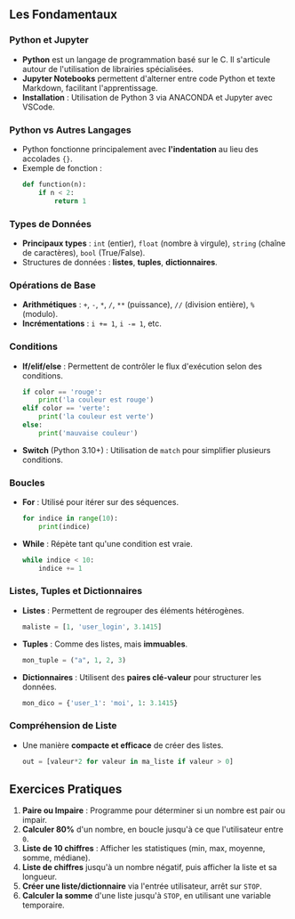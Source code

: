 
## Les Fondamentaux

### Python et Jupyter
- **Python** est un langage de programmation basé sur le C. Il s'articule autour de l'utilisation de librairies spécialisées.
- **Jupyter Notebooks** permettent d'alterner entre code Python et texte Markdown, facilitant l'apprentissage.
- **Installation** : Utilisation de Python 3 via ANACONDA et Jupyter avec VSCode.

### Python vs Autres Langages
- Python fonctionne principalement avec **l'indentation** au lieu des accolades `{}`.
- Exemple de fonction :
  ```python
  def function(n):
      if n < 2:
          return 1
  ```

### Types de Données
- **Principaux types** : `int` (entier), `float` (nombre à virgule), `string` (chaîne de caractères), `bool` (True/False).
- Structures de données : **listes**, **tuples**, **dictionnaires**.

### Opérations de Base
- **Arithmétiques** : `+`, `-`, `*`, `/`, `**` (puissance), `//` (division entière), `%` (modulo).
- **Incrémentations** : `i += 1`, `i -= 1`, etc.

### Conditions
- **If/elif/else** : Permettent de contrôler le flux d'exécution selon des conditions.
  ```python
  if color == 'rouge':
      print('la couleur est rouge')
  elif color == 'verte':
      print('la couleur est verte')
  else:
      print('mauvaise couleur')
  ```
- **Switch** (Python 3.10+) : Utilisation de `match` pour simplifier plusieurs conditions.

### Boucles
- **For** : Utilisé pour itérer sur des séquences.
  ```python
  for indice in range(10):
      print(indice)
  ```
- **While** : Répète tant qu'une condition est vraie.
  ```python
  while indice < 10:
      indice += 1
  ```

### Listes, Tuples et Dictionnaires
- **Listes** : Permettent de regrouper des éléments hétérogènes.
  ```python
  maliste = [1, 'user_login', 3.1415]
  ```
- **Tuples** : Comme des listes, mais **immuables**.
  ```python
  mon_tuple = ("a", 1, 2, 3)
  ```
- **Dictionnaires** : Utilisent des **paires clé-valeur** pour structurer les données.
  ```python
  mon_dico = {'user_1': 'moi', 1: 3.1415}
  ```

### Compréhension de Liste
- Une manière **compacte et efficace** de créer des listes.
  ```python
  out = [valeur*2 for valeur in ma_liste if valeur > 0]
  ```

## Exercices Pratiques
1. **Paire ou Impaire** : Programme pour déterminer si un nombre est pair ou impair.
2. **Calculer 80%** d'un nombre, en boucle jusqu'à ce que l'utilisateur entre `0`.
3. **Liste de 10 chiffres** : Afficher les statistiques (min, max, moyenne, somme, médiane).
4. **Liste de chiffres** jusqu'à un nombre négatif, puis afficher la liste et sa longueur.
5. **Créer une liste/dictionnaire** via l'entrée utilisateur, arrêt sur `STOP`.
6. **Calculer la somme** d'une liste jusqu'à `STOP`, en utilisant une variable temporaire.

